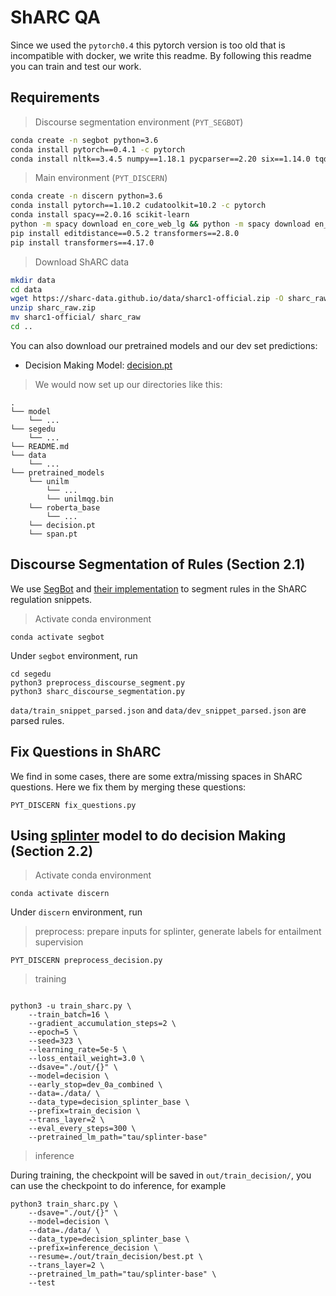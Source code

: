 # ShARC QA
Since we used the `pytorch0.4` this pytorch version is too old that is incompatible with docker, we write this readme. By following this readme you can train and test our work.

## Requirements
> Discourse segmentation environment (`PYT_SEGBOT`)

```bash
conda create -n segbot python=3.6
conda install pytorch==0.4.1 -c pytorch
conda install nltk==3.4.5 numpy==1.18.1 pycparser==2.20 six==1.14.0 tqdm==4.44.1
```

> Main environment (`PYT_DISCERN`)

```bash
conda create -n discern python=3.6
conda install pytorch==1.10.2 cudatoolkit=10.2 -c pytorch
conda install spacy==2.0.16 scikit-learn
python -m spacy download en_core_web_lg && python -m spacy download en_core_web_md
pip install editdistance==0.5.2 transformers==2.8.0
pip install transformers==4.17.0
```

> Download ShARC data
```bash
mkdir data
cd data
wget https://sharc-data.github.io/data/sharc1-official.zip -O sharc_raw.zip
unzip sharc_raw.zip
mv sharc1-official/ sharc_raw
cd ..
```

You can also download our pretrained models and our dev set predictions:
- Decision Making Model: [decision.pt](https://drive.google.com/file/d/1HZFi4p0tZtR5Z6msMVewi23rCdy3VclS/view?usp=sharing)
> We would now set up our directories like this:

```
.
└── model
    └── ...
└── segedu
    └── ...
└── README.md
└── data
    └── ...
└── pretrained_models
    └── unilm
        └── ...
        └── unilmqg.bin
    └── roberta_base
        └── ...
    └── decision.pt
    └── span.pt
```

## Discourse Segmentation of Rules (Section 2.1)

We use [SegBot](http://138.197.118.157:8000/segbot/) and [their implementation](https://www.dropbox.com/sh/tsr4ixfaosk2ecf/AACvXU6gbZfGLatPXDrzNcXCa?dl=0) to segment rules in the ShARC regulation snippets.
> Activate conda environment

```shell
conda activate segbot
```
Under `segbot` environment, run
```shell
cd segedu
python3 preprocess_discourse_segment.py
python3 sharc_discourse_segmentation.py
```

`data/train_snippet_parsed.json` and `data/dev_snippet_parsed.json` are parsed rules.

## Fix Questions in ShARC

We find in some cases, there are some extra/missing spaces in ShARC questions. Here we fix them by merging these questions:

```shell
PYT_DISCERN fix_questions.py
```

## Using [splinter](https://arxiv.org/pdf/2101.00438.pdf) model to do decision Making (Section 2.2)
> Activate conda environment

```shell
conda activate discern
```
Under `discern` environment, run

> preprocess: prepare inputs for splinter, generate labels for entailment supervision

```shell
PYT_DISCERN preprocess_decision.py
```

> training

```shell

python3 -u train_sharc.py \
    --train_batch=16 \
    --gradient_accumulation_steps=2 \
    --epoch=5 \
    --seed=323 \
    --learning_rate=5e-5 \
    --loss_entail_weight=3.0 \
    --dsave="./out/{}" \
    --model=decision \
    --early_stop=dev_0a_combined \
    --data=./data/ \
    --data_type=decision_splinter_base \
    --prefix=train_decision \
    --trans_layer=2 \
    --eval_every_steps=300 \
    --pretrained_lm_path="tau/splinter-base"
```

> inference

During training, the checkpoint will be saved in `out/train_decision/`, you can use the checkpoint to do inference, for example

```shell
python3 train_sharc.py \
    --dsave="./out/{}" \
    --model=decision \
    --data=./data/ \
    --data_type=decision_splinter_base \
    --prefix=inference_decision \
    --resume=./out/train_decision/best.pt \
    --trans_layer=2 \
    --pretrained_lm_path="tau/splinter-base" \
    --test
```

